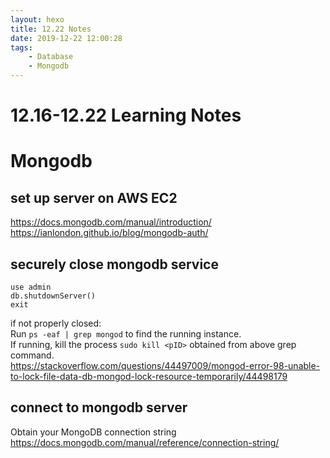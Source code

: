 ```yaml
---
layout: hexo
title: 12.22 Notes
date: 2019-12-22 12:00:28
tags: 
    - Database
    - Mongodb
---
```

# 12.16-12.22 Learning Notes

# Mongodb
## set up server on AWS EC2
<https://docs.mongodb.com/manual/introduction/>  
<https://ianlondon.github.io/blog/mongodb-auth/>
## securely close mongodb service
```
use admin
db.shutdownServer()
exit
```
if not properly closed:  
Run 
`ps -eaf | grep mongod` to find the running instance.  
If running, kill the process `sudo kill <pID>` obtained from above grep command.  
<https://stackoverflow.com/questions/44497009/mongod-error-98-unable-to-lock-file-data-db-mongod-lock-resource-temporarily/44498179>
## connect to mongodb server
Obtain your MongoDB connection string  
<https://docs.mongodb.com/manual/reference/connection-string/>

